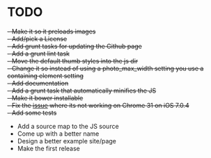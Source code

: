 TODO
====

~~- Make it so it preloads images~~  
~~- Add/pick a License~~  
~~- Add grunt tasks for updating the Github page~~  
~~- Add a grunt lint task~~  
~~- Move the default thumb styles into the js dir~~  
~~- Change it so instead of using a photo_max_width setting you use a containing element setting~~  
~~- Add documentation~~  
~~- Add a grunt task that automatically minifies the JS~~  
~~- Make it bower installable~~  
~~- Fix the [issue](https://github.com/epicserve/jquery-photo-enlarger/issues/1) where its not working on Chrome 31 on iOS 7.0.4~~  
~~- Add some tests~~  
- Add a source map to the JS source
- Come up with a better name
- Design a better example site/page
- Make the first release
